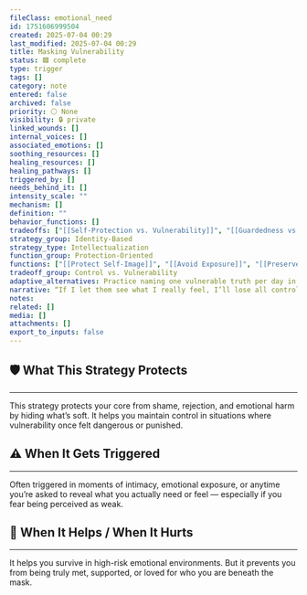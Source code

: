 ```yaml
---
fileClass: emotional_need
id: 1751606999504
created: 2025-07-04 00:29
last_modified: 2025-07-04 00:29
title: Masking Vulnerability
status: 🟩 complete
type: trigger
tags: []
category: note
entered: false
archived: false
priority: ⚪ None
visibility: 🔒 private
linked_wounds: []
internal_voices: []
associated_emotions: []
soothing_resources: []
healing_resources: []
healing_pathways: []
triggered_by: []
needs_behind_it: []
intensity_scale: ""
mechanism: []
definition: ""
behavior_functions: []
tradeoffs: ["[[Self-Protection vs. Vulnerability]]", "[[Guardedness vs. Openness]]"]
strategy_group: Identity-Based
strategy_type: Intellectualization
function_group: Protection-Oriented
functions: ["[[Protect Self-Image]]", "[[Avoid Exposure]]", "[[Preserve Dignity]]"]
tradeoff_group: Control vs. Vulnerability
adaptive_alternatives: Practice naming one vulnerable truth per day in safe connection. Let yourself be seen one layer at a time.
narrative: “If I let them see what I really feel, I’ll lose all control.”
notes: 
related: []
media: []
attachments: []
export_to_inputs: false
---
```


## 🛡️ What This Strategy Protects
---
This strategy protects your core from shame, rejection, and emotional harm by hiding what’s soft. It helps you maintain control in situations where vulnerability once felt dangerous or punished.

## ⚠️ When It Gets Triggered
---
Often triggered in moments of intimacy, emotional exposure, or anytime you’re asked to reveal what you actually need or feel — especially if you fear being perceived as weak.

## 🔄 When It Helps / When It Hurts
---
It helps you survive in high-risk emotional environments. But it prevents you from being truly met, supported, or loved for who you are beneath the mask.
